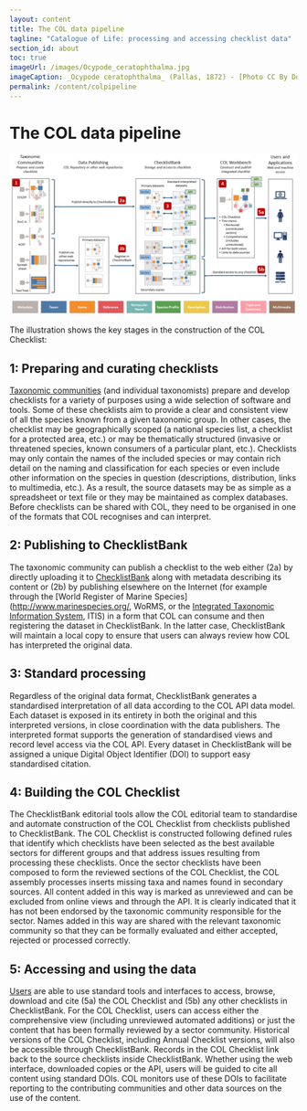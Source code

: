 ```yaml
---
layout: content
title: The COL data pipeline
tagline: "Catalogue of Life: processing and accessing checklist data"
section_id: about
toc: true
imageUrl: /images/Ocypode_ceratophthalma.jpg    
imageCaption: _Ocypode ceratophthalma_ (Pallas, 1872) - [Photo CC By Donald Hobern](https://www.flickr.com/photos/dhobern/6553381001)
permalink: /content/colpipeline
---
```

# The COL data pipeline

![COL data pipeline](/images/col_pipeline.png "COL data pipeline")

The illustration shows the key stages in the construction of the COL Checklist:

## 1: Preparing and curating checklists
[Taxonomic communities](roles#roles-and-responsibilities) (and individual taxonomists) prepare and develop checklists for a variety of purposes using a wide selection of software and tools. Some of these checklists aim to provide a clear and consistent view of all the species known from a given taxonomic group. In other cases, the checklist may be geographically scoped (a national species list, a checklist for a protected area, etc.) or may be thematically structured (invasive or threatened species, known consumers of a particular plant, etc.). Checklists may only contain the names of the included species or may contain rich detail on the naming and classification for each species or even include other information on the species in question (descriptions, distribution, links to multimedia, etc.). As a result, the source datasets may be as simple as a spreadsheet or text file or they may be maintained as complex databases. Before checklists can be shared with COL, they need to be organised in one of the formats that COL recognises and can interpret.

## 2: Publishing to ChecklistBank
The taxonomic community can publish a checklist to the web either (2a) by directly uploading it to [ChecklistBank](checklistbank) along with metadata describing its content or (2b) by publishing elsewhere on the Internet (for example through the [World Register of Marine Species](http://www.marinespecies.org/, WoRMS, or the [Integrated Taxonomic Information System](https://www.itis.gov/), ITIS) in a form that COL can consume and then registering the dataset in ChecklistBank. In the latter case, ChecklistBank will maintain a local copy to ensure that users can always review how COL has interpreted the original data.

## 3: Standard processing
Regardless of the original data format, ChecklistBank generates a standardised interpretation of all data according to the COL API data model. Each dataset is exposed in its entirety in both the original and this interpreted versions, in close coordination with the data publishers. The interpreted format supports the generation of standardised views and record level access via the COL API. Every dataset in ChecklistBank will be assigned a unique Digital Object Identifier (DOI) to support easy standardised citation. 

## 4: Building the COL Checklist
The ChecklistBank editorial tools allow the COL editorial team to standardise and automate construction of the COL Checklist from checklists published to ChecklistBank. The COL Checklist is constructed following defined rules that identify which checklists have been selected as the best available sectors for different groups and that address issues resulting from processing these checklists. Once the sector checklists have been composed to form the reviewed sections of the COL Checklist, the COL assembly processes inserts missing taxa and names found in secondary sources. All content added in this way is marked as unreviewed and can be excluded from online views and through the API. It is clearly indicated that it has not been endorsed by the taxonomic community responsible for the sector. Names added in this way are shared with the relevant taxonomic community so that they can be formally evaluated and either accepted, rejected or processed correctly. 

## 5: Accessing and using the data
[Users](roles#the-role-of-users) are able to use standard tools and interfaces to access, browse, download and cite (5a) the COL Checklist and (5b) any other checklists in ChecklistBank. For the COL Checklist, users can access either the comprehensive view (including unreviewed automated additions) or just the content that has been formally reviewed by a sector community. Historical versions of the COL Checklist, including Annual Checklist versions, will also be accessible through ChecklistBank. Records in the COL Checklist link back to the source checklists inside ChecklistBank. Whether using the web interface, downloaded copies or the API, users will be guided to cite all content using standard DOIs. COL monitors use of these DOIs to facilitate reporting to the contributing communities and other data sources on the use of the content.
